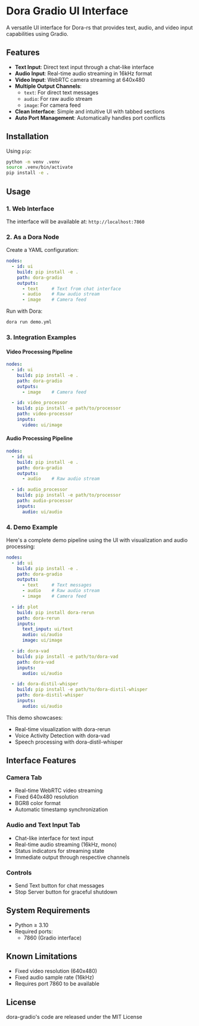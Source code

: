 # Dora Gradio UI Interface

A versatile UI interface for Dora-rs that provides text, audio, and video input capabilities using Gradio.

## Features

- **Text Input**: Direct text input through a chat-like interface
- **Audio Input**: Real-time audio streaming in 16kHz format
- **Video Input**: WebRTC camera streaming at 640x480
- **Multiple Output Channels**: 
  - `text`: For direct text messages
  - `audio`: For raw audio stream
  - `image`: For camera feed
- **Clean Interface**: Simple and intuitive UI with tabbed sections
- **Auto Port Management**: Automatically handles port conflicts

## Installation

Using `pip`:
```bash
python -m venv .venv
source .venv/bin/activate
pip install -e .
```

## Usage

### 1. Web Interface

The interface will be available at: `http://localhost:7860`

### 2. As a Dora Node

Create a YAML configuration:
```yaml
nodes:
  - id: ui
    build: pip install -e .
    path: dora-gradio
    outputs:
      - text     # Text from chat interface
      - audio    # Raw audio stream
      - image    # Camera feed
```

Run with Dora:
```bash
dora run demo.yml
```

### 3. Integration Examples

#### Video Processing Pipeline
```yaml
nodes:
  - id: ui
    build: pip install -e .
    path: dora-gradio
    outputs:
      - image    # Camera feed

  - id: video_processor
    build: pip install -e path/to/processor
    path: video-processor
    inputs:
      video: ui/image
```

#### Audio Processing Pipeline
```yaml
nodes:
  - id: ui
    build: pip install -e .
    path: dora-gradio
    outputs:
      - audio    # Raw audio stream

  - id: audio_processor
    build: pip install -e path/to/processor
    path: audio-processor
    inputs:
      audio: ui/audio
```

### 4. Demo Example

Here's a complete demo pipeline using the UI with visualization and audio processing:

```yaml
nodes:
  - id: ui
    build: pip install -e .
    path: dora-gradio
    outputs:
      - text     # Text messages
      - audio    # Raw audio stream
      - image    # Camera feed

  - id: plot
    build: pip install dora-rerun
    path: dora-rerun
    inputs:
      text_input: ui/text
      audio: ui/audio
      image: ui/image

  - id: dora-vad
    build: pip install -e path/to/dora-vad
    path: dora-vad
    inputs:
      audio: ui/audio

  - id: dora-distil-whisper
    build: pip install -e path/to/dora-distil-whisper
    path: dora-distil-whisper
    inputs:
      audio: ui/audio
```

This demo showcases:
- Real-time visualization with dora-rerun
- Voice Activity Detection with dora-vad
- Speech processing with dora-distil-whisper

## Interface Features

### Camera Tab
- Real-time WebRTC video streaming
- Fixed 640x480 resolution
- BGR8 color format
- Automatic timestamp synchronization

### Audio and Text Input Tab
- Chat-like interface for text input
- Real-time audio streaming (16kHz, mono)
- Status indicators for streaming state
- Immediate output through respective channels

### Controls
- Send Text button for chat messages
- Stop Server button for graceful shutdown

## System Requirements

- Python ≥ 3.10
- Required ports:
  - 7860 (Gradio interface)

## Known Limitations

- Fixed video resolution (640x480)
- Fixed audio sample rate (16kHz)
- Requires port 7860 to be available

## License

dora-gradio's code are released under the MIT License
